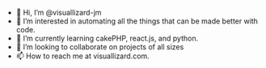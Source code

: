 - 👋 Hi, I’m @visuallizard-jm
- 👀 I’m interested in automating all the things that can be made better with code.
- 🌱 I’m currently learning cakePHP, react.js, and python.
- 💞️ I’m looking to collaborate on projects of all sizes
- 📫 How to reach me at visuallizard.com.

<!---
visuallizard-jm/visuallizard-jm is a ✨ special ✨ repository because its `README.md` (this file) appears on your GitHub profile.
You can click the Preview link to take a look at your changes.
--->
